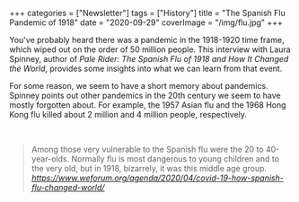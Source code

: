 +++
categories = ["Newsletter"]
tags = ["History"]
title = "The Spanish Flu Pandemic of 1918"
date = "2020-09-29"
coverImage = "/img/flu.jpg"
+++

You've probably heard there was a pandemic in the 1918-1920 time frame, which wiped out on the order of 50 million people. This interview with Laura Spinney, author of *Pale Rider: The Spanish Flu of 1918 and How It Changed the World*, provides some insights into what we can learn from that event.

<!--more-->

For some reason, we seem to have a short memory about pandemics. Spinney points out other pandemics in the 20th century we seem to have mostly forgotten about. For example, the 1957 Asian flu and the 1968 Hong Kong flu killed about 2 million and 4 million people, respectively. 

<br>

<blockquote class="quoteback" darkmode="" data-title="A%20science%20journalist%20explains%20how%20the%20Spanish%20flu%20changed%20the%20world" data-author="" cite="https://www.weforum.org/agenda/2020/04/covid-19-how-spanish-flu-changed-world/">
                      Among those very vulnerable to the Spanish flu were the 20 to 40-year-olds. Normally flu is most dangerous to young children and to the very old, but in 1918, bizarrely, it was this middle age group.
                      <footer> <cite><a href="https://www.weforum.org/agenda/2020/04/covid-19-how-spanish-flu-changed-world/">https://www.weforum.org/agenda/2020/04/covid-19-how-spanish-flu-changed-world/</a></cite></footer>
                      </blockquote>
                      <script note="" src="https://cdn.jsdelivr.net/gh/Blogger-Peer-Review/quotebacks@1/quoteback.js"></script>
